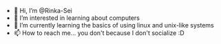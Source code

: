 - 👋 Hi, I’m @Rinka-Sei
- 👀 I’m interested in learning about computers
- 🌱 I’m currently learning the basics of using linux and unix-like systems
- 📫 How to reach me... you don't because I don't socialize :D

<!---
Rinka-Sei/Rinka-Sei is a ✨ special ✨ repository because its `README.md` (this file) appears on your GitHub profile.
You can click the Preview link to take a look at your changes.
--->
